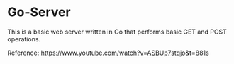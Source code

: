 # Go-Server
This is a basic web server written in Go that performs basic GET and POST operations.

Reference: https://www.youtube.com/watch?v=ASBUp7stqjo&t=881s
